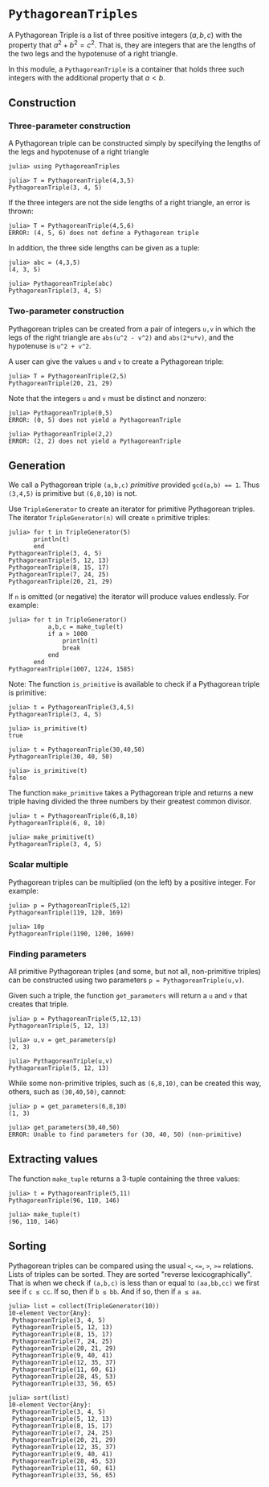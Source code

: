 # `PythagoreanTriples`
 
A Pythagorean Triple is a list of three positive integers $(a,b,c)$ 
with the property that $a^2 + b^2 = c^2$. That is, they are integers that are the lengths
of the two legs and the hypotenuse of a right triangle.

In this module, a `PythagoreanTriple` is a container that holds three such integers
with the additional property that $a<b$. 

## Construction

### Three-parameter construction
A Pythagorean triple can be constructed simply by specifying the lengths of the legs
and hypotenuse of a right triangle

```
julia> using PythagoreanTriples

julia> T = PythagoreanTriple(4,3,5)
PythagoreanTriple(3, 4, 5)
```

If the three integers are not the side lengths of a right triangle, an error is thrown:
```
julia> T = PythagoreanTriple(4,5,6)
ERROR: (4, 5, 6) does not define a Pythagorean triple
```

In addition, the three side lengths can be given as a tuple:
```
julia> abc = (4,3,5)
(4, 3, 5)

julia> PythagoreanTriple(abc)
PythagoreanTriple(3, 4, 5)
```


### Two-parameter construction

Pythagorean triples can be created from a pair of integers `u,v` in which the 
legs of the right triangle are `abs(u^2 - v^2)` and `abs(2*u*v)`, and the hypotenuse is
`u^2 + v^2`. 

A user can give the values `u` and `v` to create a Pythagorean triple:
```
julia> T = PythagoreanTriple(2,5)
PythagoreanTriple(20, 21, 29)
```

Note that the integers `u` and `v` must be distinct and nonzero:
```
julia> PythagoreanTriple(0,5)
ERROR: (0, 5) does not yield a PythagoreanTriple

julia> PythagoreanTriple(2,2)
ERROR: (2, 2) does not yield a PythagoreanTriple
```

## Generation

We call a Pythagorean triple `(a,b,c)` *primitive* provided `gcd(a,b) == 1`. 
Thus `(3,4,5)` is primitive but `(6,8,10)` is not. 

Use `TripleGenerator` to create an iterator for primitive Pythagorean triples. The
iterator `TripleGenerator(n)` will create `n` primitive triples:
```
julia> for t in TripleGenerator(5)
       println(t)
       end
PythagoreanTriple(3, 4, 5)
PythagoreanTriple(5, 12, 13)
PythagoreanTriple(8, 15, 17)
PythagoreanTriple(7, 24, 25)
PythagoreanTriple(20, 21, 29)
```

If `n` is omitted (or negative) the iterator will produce values endlessly.
For example:
```
julia> for t in TripleGenerator()
           a,b,c = make_tuple(t)
           if a > 1000
               println(t)
               break
           end
       end
PythagoreanTriple(1007, 1224, 1585)
```

Note: The function `is_primitive` is available to check if a Pythagorean triple
is primitive:
```
julia> t = PythagoreanTriple(3,4,5)
PythagoreanTriple(3, 4, 5)

julia> is_primitive(t)
true

julia> t = PythagoreanTriple(30,40,50)
PythagoreanTriple(30, 40, 50)

julia> is_primitive(t)
false
```

The function `make_primitive` takes a Pythagorean triple and returns a new
triple having divided the three numbers by their greatest common divisor.
```
julia> t = PythagoreanTriple(6,8,10)
PythagoreanTriple(6, 8, 10)

julia> make_primitive(t)
PythagoreanTriple(3, 4, 5)
```

### Scalar multiple

Pythagorean triples can be multiplied (on the left) by a positive integer.
For example:
```
julia> p = PythagoreanTriple(5,12)
PythagoreanTriple(119, 120, 169)

julia> 10p
PythagoreanTriple(1190, 1200, 1690)
```

### Finding parameters

All primitive Pythagorean triples (and some, but not all, non-primitive triples)
can be constructed using two parameters `p = PythagoreanTriple(u,v)`. 

Given such a triple, the function `get_parameters` will return a `u` and `v` that
creates that triple.
```
julia> p = PythagoreanTriple(5,12,13)
PythagoreanTriple(5, 12, 13)

julia> u,v = get_parameters(p)
(2, 3)

julia> PythagoreanTriple(u,v)
PythagoreanTriple(5, 12, 13)
```

While some non-primitive triples, such as `(6,8,10)`, can be created this way, others,
such as `(30,40,50)`, cannot:
```
julia> p = get_parameters(6,8,10)
(1, 3)

julia> get_parameters(30,40,50)
ERROR: Unable to find parameters for (30, 40, 50) (non-primitive)
```





## Extracting values

The function `make_tuple` returns a 3-tuple containing the three values:
```
julia> t = PythagoreanTriple(5,11)
PythagoreanTriple(96, 110, 146)

julia> make_tuple(t)
(96, 110, 146)
```

## Sorting

Pythagorean triples can be compared using the usual `<`, `<=`, `>`, `>=` relations. 
Lists of triples can be sorted. They are sorted "reverse lexicographically". That is 
when we check if `(a,b,c)` is less than or equal to `(aa,bb,cc)` we first see if `c ≤ cc`.
If so, then if `b ≤ bb`. And if so, then if `a ≤ aa`. 

```
julia> list = collect(TripleGenerator(10))
10-element Vector{Any}:
 PythagoreanTriple(3, 4, 5)
 PythagoreanTriple(5, 12, 13)
 PythagoreanTriple(8, 15, 17)
 PythagoreanTriple(7, 24, 25)
 PythagoreanTriple(20, 21, 29)
 PythagoreanTriple(9, 40, 41)
 PythagoreanTriple(12, 35, 37)
 PythagoreanTriple(11, 60, 61)
 PythagoreanTriple(28, 45, 53)
 PythagoreanTriple(33, 56, 65)

julia> sort(list)
10-element Vector{Any}:
 PythagoreanTriple(3, 4, 5)
 PythagoreanTriple(5, 12, 13)
 PythagoreanTriple(8, 15, 17)
 PythagoreanTriple(7, 24, 25)
 PythagoreanTriple(20, 21, 29)
 PythagoreanTriple(12, 35, 37)
 PythagoreanTriple(9, 40, 41)
 PythagoreanTriple(28, 45, 53)
 PythagoreanTriple(11, 60, 61)
 PythagoreanTriple(33, 56, 65)
 ```

